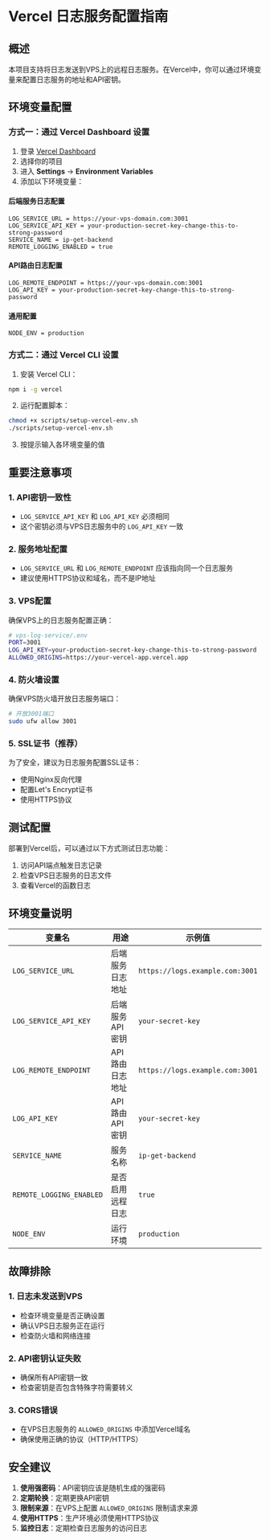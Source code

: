 # Vercel 日志服务配置指南

## 概述

本项目支持将日志发送到VPS上的远程日志服务。在Vercel中，你可以通过环境变量来配置日志服务的地址和API密钥。

## 环境变量配置

### 方式一：通过 Vercel Dashboard 设置

1. 登录 [Vercel Dashboard](https://vercel.com/dashboard)
2. 选择你的项目
3. 进入 **Settings** → **Environment Variables**
4. 添加以下环境变量：

#### 后端服务日志配置
```
LOG_SERVICE_URL = https://your-vps-domain.com:3001
LOG_SERVICE_API_KEY = your-production-secret-key-change-this-to-strong-password
SERVICE_NAME = ip-get-backend
REMOTE_LOGGING_ENABLED = true
```

#### API路由日志配置
```
LOG_REMOTE_ENDPOINT = https://your-vps-domain.com:3001
LOG_API_KEY = your-production-secret-key-change-this-to-strong-password
```

#### 通用配置
```
NODE_ENV = production
```

### 方式二：通过 Vercel CLI 设置

1. 安装 Vercel CLI：
```bash
npm i -g vercel
```

2. 运行配置脚本：
```bash
chmod +x scripts/setup-vercel-env.sh
./scripts/setup-vercel-env.sh
```

3. 按提示输入各环境变量的值

## 重要注意事项

### 1. API密钥一致性
- `LOG_SERVICE_API_KEY` 和 `LOG_API_KEY` 必须相同
- 这个密钥必须与VPS日志服务中的 `LOG_API_KEY` 一致

### 2. 服务地址配置
- `LOG_SERVICE_URL` 和 `LOG_REMOTE_ENDPOINT` 应该指向同一个日志服务
- 建议使用HTTPS协议和域名，而不是IP地址

### 3. VPS配置
确保VPS上的日志服务配置正确：

```bash
# vps-log-service/.env
PORT=3001
LOG_API_KEY=your-production-secret-key-change-this-to-strong-password
ALLOWED_ORIGINS=https://your-vercel-app.vercel.app
```

### 4. 防火墙设置
确保VPS防火墙开放日志服务端口：
```bash
# 开放3001端口
sudo ufw allow 3001
```

### 5. SSL证书（推荐）
为了安全，建议为日志服务配置SSL证书：
- 使用Nginx反向代理
- 配置Let's Encrypt证书
- 使用HTTPS协议

## 测试配置

部署到Vercel后，可以通过以下方式测试日志功能：

1. 访问API端点触发日志记录
2. 检查VPS日志服务的日志文件
3. 查看Vercel的函数日志

## 环境变量说明

| 变量名 | 用途 | 示例值 |
|--------|------|--------|
| `LOG_SERVICE_URL` | 后端服务日志地址 | `https://logs.example.com:3001` |
| `LOG_SERVICE_API_KEY` | 后端服务API密钥 | `your-secret-key` |
| `LOG_REMOTE_ENDPOINT` | API路由日志地址 | `https://logs.example.com:3001` |
| `LOG_API_KEY` | API路由API密钥 | `your-secret-key` |
| `SERVICE_NAME` | 服务名称 | `ip-get-backend` |
| `REMOTE_LOGGING_ENABLED` | 是否启用远程日志 | `true` |
| `NODE_ENV` | 运行环境 | `production` |

## 故障排除

### 1. 日志未发送到VPS
- 检查环境变量是否正确设置
- 确认VPS日志服务正在运行
- 检查防火墙和网络连接

### 2. API密钥认证失败
- 确保所有API密钥一致
- 检查密钥是否包含特殊字符需要转义

### 3. CORS错误
- 在VPS日志服务的 `ALLOWED_ORIGINS` 中添加Vercel域名
- 确保使用正确的协议（HTTP/HTTPS）

## 安全建议

1. **使用强密码**：API密钥应该是随机生成的强密码
2. **定期轮换**：定期更换API密钥
3. **限制来源**：在VPS上配置 `ALLOWED_ORIGINS` 限制请求来源
4. **使用HTTPS**：生产环境必须使用HTTPS协议
5. **监控日志**：定期检查日志服务的访问日志